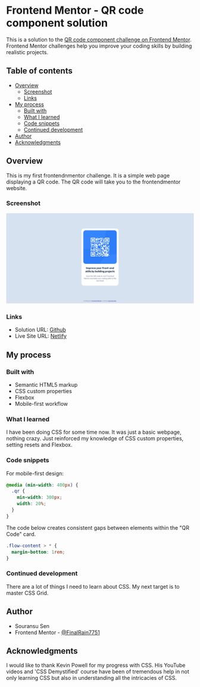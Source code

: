 # Frontend Mentor - QR code component solution

This is a solution to the [QR code component challenge on Frontend Mentor](https://www.frontendmentor.io/challenges/qr-code-component-iux_sIO_H). Frontend Mentor challenges help you improve your coding skills by building realistic projects.

## Table of contents

- [Overview](#overview)
  - [Screenshot](#screenshot)
  - [Links](#links)
- [My process](#my-process)
  - [Built with](#built-with)
  - [What I learned](#what-i-learned)
  - [Code snippets](#code-snippets)
  - [Continued development](#continued-development)
- [Author](#author)
- [Acknowledgments](#acknowledgments)

## Overview

This is my first frontendnmentor challenge. It is a simple web page displaying a QR code. The QR code will take you to the frontendmentor website.

### Screenshot

![](./images/Screenshot.png)

### Links

- Solution URL: [Github](https://github.com/FinalRain7751/frontendmentor/tree/qr-code-component)
- Live Site URL: [Netlify](https://eloquent-bublanina-54b922.netlify.app/)

## My process

### Built with

- Semantic HTML5 markup
- CSS custom properties
- Flexbox
- Mobile-first workflow

### What I learned

I have been doing CSS for some time now. It was just a basic webpage, nothing crazy. Just reinforced my knowledge of CSS custom properties, setting resets and Flexbox.

### Code snippets

For mobile-first design:

```css
@media (min-width: 400px) {
  .qr {
    min-width: 300px;
    width: 20%;
  }
}
```

The code below creates consistent gaps between elements within the "QR Code" card.

```css
.flow-content > * {
  margin-bottom: 1rem;
}
```

### Continued development

There are a lot of things I need to learn about CSS. My next target is to master CSS Grid.

## Author

- Souransu Sen
- Frontend Mentor - [@FinalRain7751](https://www.frontendmentor.io/profile/FinalRain7751)

## Acknowledgments

I would like to thank Kevin Powell for my progress with CSS. His YouTube videos and 'CSS Demystified' course have been of tremendous help in not only learning CSS but also in understanding all the intricacies of CSS.
